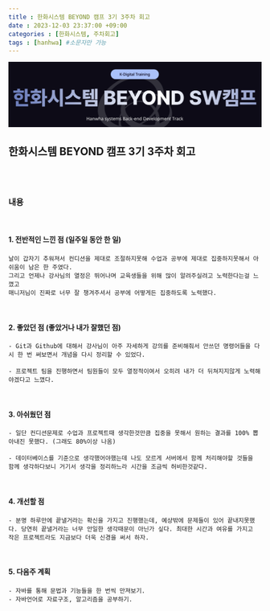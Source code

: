 ```yaml
---
title : 한화시스템 BEYOND 캠프 3기 3주차 회고
date : 2023-12-03 23:37:00 +09:00
categories : [한화시스템, 주차회고]
tags : [hanhwa] #소문자만 가능
---
```


![hanhwa-screenshot](/assets/img/post20231118/hanhwa_logo.png)

## 한화시스템 BEYOND 캠프 3기 3주차 회고 

<br>
<br>

### 내용 

<br>

#### 1. 전반적인 느낀 점 (일주일 동안 한 일)
    날이 갑자기 추워져서 컨디션을 제대로 조절하지못해 수업과 공부에 제대로 집중하지못해서 아쉬움이 남은 한 주였다. 
    그리고 언제나 강사님의 열정은 뛰어나며 교육생들을 위해 많이 알려주실려고 노력한다는걸 느꼈고
    매니저님이 진짜로 너무 잘 챙겨주셔서 공부에 어떻게든 집중하도록 노력했다.


<br>

#### 2. 좋았던 점 (좋았거나 내가 잘했던 점)
    - Git과 Github에 대해서 강사님이 아주 자세하게 강의를 준비해줘서 안쓰던 명령어들을 다시 한 번 써보면서 개념을 다시 정리할 수 있었다.
  
    - 프로젝트 팀을 진행하면서 팀원들이 모두 열정적이여서 오히려 내가 더 뒤쳐지지않게 노력해야겠다고 느꼈다.


<br>

#### 3. 아쉬웠던 점
    - 일단 컨디션문제로 수업과 프로젝트때 생각한것만큼 집중을 못해서 원하는 결과를 100% 뽑아내진 못했다. (그래도 80%이상 나옴)
    
    - 데이터베이스를 기준으로 생각했어야했는데 나도 모르게 서버에서 함께 처리해야할 것들을 함께 생각하다보니 거기서 생각을 정리하느라 시간을 조금씩 허비한것같다.


<br>

#### 4. 개선할 점
    - 분명 하루만에 끝낼거라는 확신을 가지고 진행했는데, 예상밖에 문제들이 있어 끝내지못했다. 당연히 끝낼거라는 너무 안일한 생각때문이 아닌가 싶다. 최대한 시간과 여유를 가지고 작은 프로젝트라도 지금보다 더욱 신경을 써서 하자.


<br>

#### 5. 다음주 계획
    - 자바를 통해 문법과 기능들을 한 번씩 만져보기.
    - 자바언어로 자료구조, 알고리즘을 공부하기.
    

